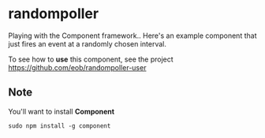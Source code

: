 randompoller
============

Playing with the Component framework.. Here's an example component that just fires an event at a randomly chosen interval.

To see how to **use** this component, see the project https://github.com/eob/randompoller-user

Note
------

You'll want to install **Component**

    sudo npm install -g component
